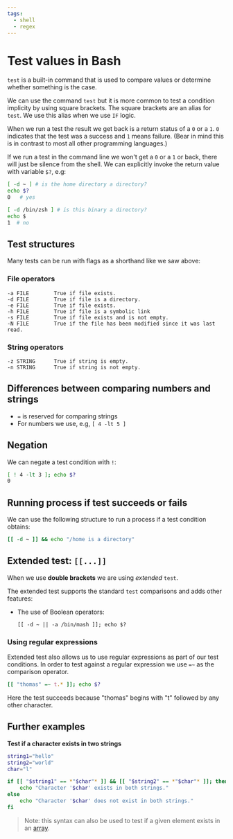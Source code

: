 ```yaml
---
tags:
  - shell
  - regex
---
```


# Test values in Bash

`test` is a built-in command that is used to compare values or determine whether
something is the case.

We can use the command `test` but it is more common to test a condition
implicity by using square brackets. The square brackets are an alias for `test`.
We use this alias when we use `IF` logic.

When we run a test the result we get back is a return status of a `0` or a `1`.
`0` indicates that the test was a success and `1` means failure. (Bear in mind
this is in contrast to most all other programming languages.)

If we run a test in the command line we won't get a `0` or a `1` or back, there
will just be silence from the shell. We can explicitly invoke the return value
with variable `$?`, e.g:

```bash
[ -d ~ ] # is the home directory a directory?
echo $?
0   # yes

[ -d /bin/zsh ] # is this binary a directory?
echo $
1  # no
```

## Test structures

Many tests can be run with flags as a shorthand like we saw above:

### File operators

```
-a FILE        True if file exists.
-d FILE        True if file is a directory.
-e FILE        True if file exists.
-h FILE        True if file is a symbolic link
-s FILE        True if file exists and is not empty.
-N FILE        True if the file has been modified since it was last read.
```

### String operators

```
-z STRING      True if string is empty.
-n STRING      True if string is not empty.
```

## Differences between comparing numbers and strings

- `=` is reserved for comparing strings
- For numbers we use, e.g, `[ 4 -lt 5 ]`

## Negation

We can negate a test condition with `!`:

```bash
[ ! 4 -lt 3 ]; echo $?
0
```

## Running process if test succeeds or fails

We can use the following structure to run a process if a test condition obtains:

```bash
[[ -d ~ ]] && echo "/home is a directory"
```

## Extended test: `[[...]]`

When we use **double brackets** we are using _extended_ `test`.

The extended test supports the standard `test` comparisons and adds other
features:

- The use of Boolean operators:
  ```
  [[ -d ~ || -a /bin/mash ]]; echo $?
  ```

### Using regular expressions

Extended test also allows us to use regular expressions as part of our test
conditions. In order to test against a regular expression we use `=~` as the
comparison operator.

```bash
[[ "thomas" =~ t.* ]]; echo $?
```

Here the test succeeds because "thomas" begins with "t" followed by any other
character.

## Further examples

**Test if a character exists in two strings**

```bash
string1="hello"
string2="world"
char="l"

if [[ "$string1" == *"$char"* ]] && [[ "$string2" == *"$char"* ]]; then
    echo "Character '$char' exists in both strings."
else
    echo "Character '$char' does not exist in both strings."
fi
```

> Note: this syntax can also be used to test if a given element exists in an
> [array](Lists_and_arrays_in_Bash.md).
